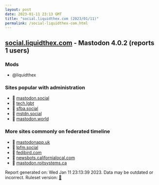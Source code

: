 ```yaml
---
layout: post
date: 2023-01-11 23:13 GMT
title: "social.liquidthex.com (2023/01/11)"
permalink: /social-liquidthex-com.html
---
```



## [social.liquidthex.com](https://social.liquidthex.com) - Mastodon 4.0.2 (reports 1 users)

### Mods
 * @liquidthex

### Sites popular with administration

* 🐘 [mastodon.social](/mastodon-social.html)
* 🐘 [tech.lgbt](/tech-lgbt.html)
* 🐘 [sfba.social](/sfba-social.html)
* 🐘 [mstdn.social](/mstdn-social.html)
* 🐘 [mastodon.world](/mastodon-world.html)

### More sites commonly on federated timeline

* 🐘 [mastodonapp.uk](/mastodonapp-uk.html)
* 🐘 [lpfm.social](/lpfm-social.html)
* 🐘 [fedibird.com](/fedibird-com.html)
* 🐘 [newsbots.californialocal.com](/newsbots-californialocal-com.html)
* 🐘 [mastodon.roitsystems.ca](/mastodon-roitsystems-ca.html)

Report generated on: Wed Jan 11 23:13:39 2023. Data may be outdated or incorrect.
Ruleset version: [🧁](/version-cupcake)
